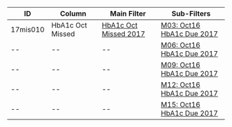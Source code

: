 ID | Column | Main Filter | Sub-Filters | 
-- | ------ | -------| -----------|
17mis010| HbA1c Oct Missed | [HbA1c Oct Missed 2017](https://github.com/Edward-Yao31/Salud-Y-Vida-Report/blob/2017-Salud-Y-Vida-Report/main-filters/missed/HbA1c%20Oct%20Missed%202017) | [M03: Oct16 HbA1c Due 2017](https://github.com/Edward-Yao31/Salud-Y-Vida-Report/blob/2017-Salud-Y-Vida-Report/sub-filters/missed/M03:%20Oct16%20HbA1c%20Due%202017)| 
-- |-- |-- |[M06: Oct16 HbA1c Due 2017](https://github.com/Edward-Yao31/Salud-Y-Vida-Report/blob/2017-Salud-Y-Vida-Report/sub-filters/missed/M06:%20Oct16%20HbA1c%20Due%202017)|
-- |-- |-- |[M09: Oct16 HbA1c Due 2017](https://github.com/Edward-Yao31/Salud-Y-Vida-Report/blob/2017-Salud-Y-Vida-Report/sub-filters/missed/M09:%20Oct16%20HbA1c%20Due%202017)| 
-- |-- |-- |[M12: Oct16 HbA1c Due 2017](https://github.com/Edward-Yao31/Salud-Y-Vida-Report/blob/2017-Salud-Y-Vida-Report/sub-filters/missed/M12:%20Oct16%20HbA1c%20Due%202017)|
-- |-- |-- |[M15: Oct16 HbA1c Due 2017](https://github.com/Edward-Yao31/Salud-Y-Vida-Report/blob/2017-Salud-Y-Vida-Report/sub-filters/missed/M15:%20Oct16%20HbA1c%20Due%202017)|
